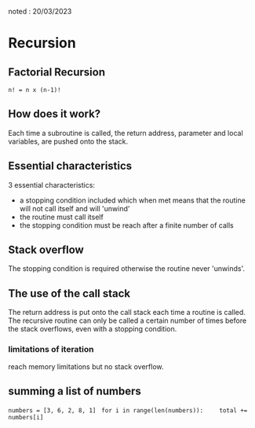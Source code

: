 noted : 20/03/2023

# Recursion

## Factorial Recursion

``` n! = n x (n-1)! ```

## How does it work?

Each time a subroutine is called, the return address, parameter and local variables, are pushed onto the stack.  

## Essential characteristics

3 essential characteristics:

- a stopping condition included which when met means that the routine will not call itself and will 'unwind'
- the routine must call itself
- the stopping condition must be reach after a finite number of calls

## Stack overflow

The stopping condition is required otherwise the routine never 'unwinds'.

## The use of the call stack

The return address is put onto the call stack each time a routine is called.  
The recursive routine can only be called a certain number of times before the stack overflows, even with a stopping condition.

### limitations of iteration

reach memory limitations but no stack overflow.  

## summing a list of numbers

``` numbers = [3, 6, 2, 8, 1] ```
``` for i in range(len(numbers)):```
```     total += numbers[i] ```